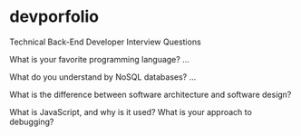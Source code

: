 # devporfolio

Technical Back-End Developer Interview Questions

What is your favorite programming language? ...<BR>
  
What do you understand by NoSQL databases? ...<BR>
  
What is the difference between software architecture and software design?<BR>
  
What is JavaScript, and why is it used?
What is your approach to debugging?<BR>


